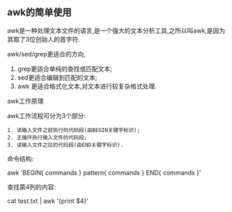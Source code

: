 ## awk的简单使用

awk是一种处理文本文件的语言,是一个强大的文本分析工具,之所以叫awk,是因为其取了3位创始人的首字符.

awk/sed/grep更适合的方向,

1. grep更适合单纯的查找或匹配文本;
2. sed更适合编辑到匹配的文本;
3. awk 更适合格式化文本,对文本进行较复杂格式处理.

awk工作原理

awk工作流程可分为3个部分:

	1. 读输入文件之前执行的代码段(由BEGIN关键字标识);
 	2. 主循环执行输入文件的代码段;
 	3. 读输入文件之后的代码段(由END关键字标识).

命令结构:

awk 'BEGIN{ commands } pattern{ commands } END{ commands }'

查找第4列的内容:

cat test.txt | awk '{print $4}'


